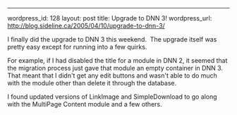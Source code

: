 --- 
wordpress_id: 128
layout: post
title: Upgrade to DNN 3!
wordpress_url: http://blog.sideline.ca/2005/04/10/upgrade-to-dnn-3/

<p>I finally did the upgrade to DNN 3 this weekend.  The upgrade itself was pretty easy except for running into a few quirks.  </p>
<p>For example, if I had disabled the title for a module in DNN 2, it seemed that the migration process just gave that module an empty container in DNN 3.  That meant that I didn't get any edit buttons and wasn't able to do much with the module other than delete it through the database.</p>
<p>I found updated versions of LinkImage and SimpleDownload to go along with the MultiPage Content module and a few others.</p>
